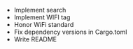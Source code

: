 - Implement search
- Implement WIFI tag
- Honor WiFi standard
- Fix dependency versions in Cargo.toml
- Write README
